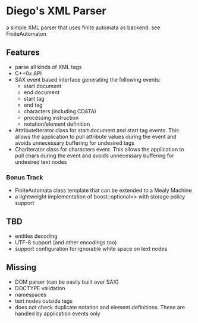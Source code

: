 # Diego's XML Parser #
a simple XML parser that uses finite automata as backend. see FiniteAutomaton

## Features ##

  * parse all kinds of XML tags
  * C++0x API
  * SAX event based interface generating the following events:
    * start document
    * end document
    * start tag
    * end tag
    * characters (including CDATA)
    * processing instruction
    * notation/element definition
  * AttributeIterator class for start document and start tag events. This allows the application to pull attribute values during the event and avoids unnecessary buffering for undesired tags
  * CharIterator class for characters event. This allows the application to pull chars during the event and avoids unnecessary buffering for undesired text nodes

### Bonus Track ###

  * FiniteAutomata class template that can be extended to a Mealy Machine
  * a lightweight implementation of boost::optional<> with storage policy support

## TBD ##

  * entities decoding
  * UTF-8 support (and other encodings too)
  * support configuration for ignorable white space on text nodes

## Missing ##

  * DOM parser (can be easily built over SAX)
  * DOCTYPE validation
  * namespaces
  * text nodes outside tags
  * does not check duplicate notation and element definitions. These are handled by application events only